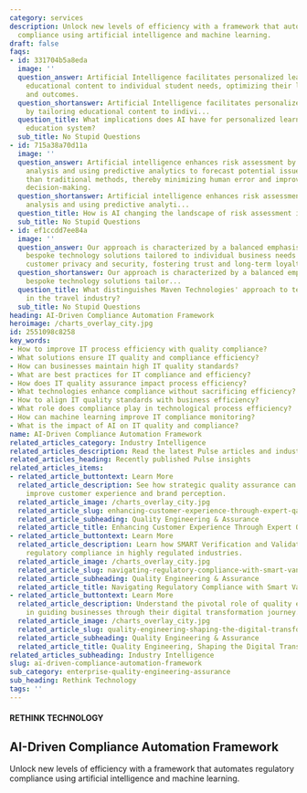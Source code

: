 ```yaml
---
category: services
description: Unlock new levels of efficiency with a framework that automates regulatory
  compliance using artificial intelligence and machine learning.
draft: false
faqs:
- id: 331704b5a8eda
  image: ''
  question_answer: Artificial Intelligence facilitates personalized learning by tailoring
    educational content to individual student needs, optimizing their learning experiences
    and outcomes.
  question_shortanswer: Artificial Intelligence facilitates personalized learning
    by tailoring educational content to indivi...
  question_title: What implications does AI have for personalized learning in the
    education system?
  sub_title: No Stupid Questions
- id: 715a38a70d11a
  image: ''
  question_answer: Artificial intelligence enhances risk assessment by automating
    analysis and using predictive analytics to forecast potential issues more accurately
    than traditional methods, thereby minimizing human error and improving real-time
    decision-making.
  question_shortanswer: Artificial intelligence enhances risk assessment by automating
    analysis and using predictive analyti...
  question_title: How is AI changing the landscape of risk assessment in finance?
  sub_title: No Stupid Questions
- id: ef1ccdd7ee84a
  image: ''
  question_answer: Our approach is characterized by a balanced emphasis on creating
    bespoke technology solutions tailored to individual business needs while upholding
    customer privacy and security, fostering trust and long-term loyalty.
  question_shortanswer: Our approach is characterized by a balanced emphasis on creating
    bespoke technology solutions tailor...
  question_title: What distinguishes Maven Technologies' approach to technology solutions
    in the travel industry?
  sub_title: No Stupid Questions
heading: AI-Driven Compliance Automation Framework
heroimage: /charts_overlay_city.jpg
id: 2551098c8258
key_words:
- How to improve IT process efficiency with quality compliance?
- What solutions ensure IT quality and compliance efficiency?
- How can businesses maintain high IT quality standards?
- What are best practices for IT compliance and efficiency?
- How does IT quality assurance impact process efficiency?
- What technologies enhance compliance without sacrificing efficiency?
- How to align IT quality standards with business efficiency?
- What role does compliance play in technological process efficiency?
- How can machine learning improve IT compliance monitoring?
- What is the impact of AI on IT quality and compliance?
name: AI-Driven Compliance Automation Framework
related_articles_category: Industry Intelligence
related_articles_description: Read the latest Pulse articles and industry insights.
related_articles_heading: Recently published Pulse insights
related_articles_items:
- related_article_buttontext: Learn More
  related_article_description: See how strategic quality assurance can significantly
    improve customer experience and brand perception.
  related_article_image: /charts_overlay_city.jpg
  related_article_slug: enhancing-customer-experience-through-expert-qa
  related_article_subheading: Quality Engineering & Assurance
  related_article_title: Enhancing Customer Experience Through Expert QA
- related_article_buttontext: Learn More
  related_article_description: Learn how SMART Verification and Validation streamline
    regulatory compliance in highly regulated industries.
  related_article_image: /charts_overlay_city.jpg
  related_article_slug: navigating-regulatory-compliance-with-smart-vandv
  related_article_subheading: Quality Engineering & Assurance
  related_article_title: Navigating Regulatory Compliance with Smart VandV
- related_article_buttontext: Learn More
  related_article_description: Understand the pivotal role of quality engineering
    in guiding businesses through their digital transformation journey.
  related_article_image: /charts_overlay_city.jpg
  related_article_slug: quality-engineering-shaping-the-digital-transformation
  related_article_subheading: Quality Engineering & Assurance
  related_article_title: Quality Engineering, Shaping the Digital Transformation
related_articles_subheading: Industry Intelligence
slug: ai-driven-compliance-automation-framework
sub_category: enterprise-quality-engineering-assurance
sub_heading: Rethink Technology
tags: ''
---
```


#### RETHINK TECHNOLOGY
## AI-Driven Compliance Automation Framework
Unlock new levels of efficiency with a framework that automates regulatory compliance using artificial intelligence and machine learning.